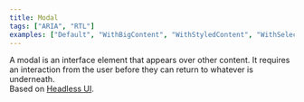 ```yaml
---
title: Modal
tags: ["ARIA", "RTL"]
examples: ["Default", "WithBigContent", "WithStyledContent", "WithSelect"]
---
```


A modal is an interface element that appears over other content. It requires an interaction from the user before they can return to whatever is underneath.
<br/>
Based on [Headless UI](https://headlessui.com/).
